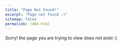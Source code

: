 ```yaml
---
title: "Page Not Found!"
excerpt: "Page not found :("
sitemap: false
permalink: /404.html
---
```


Sorry! the page you are trying to view does not exist :(

<script type="text/javascript">
  var GOOG_FIXURL_LANG = 'en';
  var GOOG_FIXURL_SITE = '{{ site.url }}'
</script>
<script type="text/javascript"
  src="//linkhelp.clients.google.com/tbproxy/lh/wm/fixurl.js">
</script>
